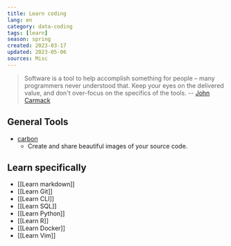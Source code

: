 ```yaml
---
title: Learn coding
lang: en 
category: data-coding
tags: [learn]
season: spring
created: 2023-03-17
updated: 2023-05-06
sources: Misc
---
```


> Software is a tool to help accomplish something for people – many programmers never understood that. Keep your eyes on the delivered value, and don't over-focus on the specifics of the tools.
> -- [John Carmack](https://twitter.com/ID_AA_Carmack/status/1637087219591659520?s=20)

## General Tools
- [carbon](https://carbon.now.sh/)
	- Create and share beautiful images of your source code.

## Learn specifically
- [[Learn markdown]]
- [[Learn Git]]
- [[Learn CLI]]
- [[Learn SQL]]
- [[Learn Python]]
- [[Learn R]]
- [[Learn Docker]]
- [[Learn Vim]]